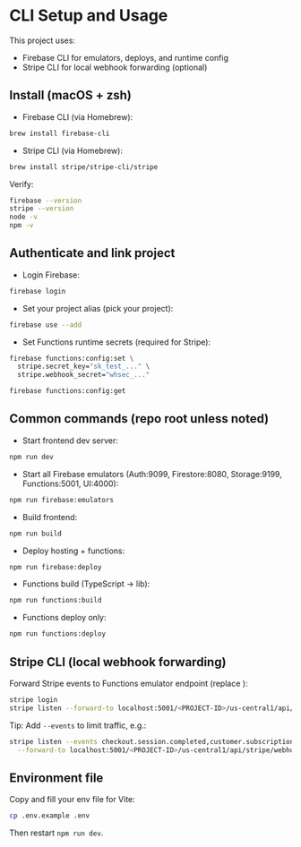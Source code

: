 # CLI Setup and Usage

This project uses:

- Firebase CLI for emulators, deploys, and runtime config
- Stripe CLI for local webhook forwarding (optional)

## Install (macOS + zsh)

- Firebase CLI (via Homebrew):

```sh
brew install firebase-cli
```

- Stripe CLI (via Homebrew):

```sh
brew install stripe/stripe-cli/stripe
```

Verify:

```sh
firebase --version
stripe --version
node -v
npm -v
```

## Authenticate and link project

- Login Firebase:

```sh
firebase login
```

- Set your project alias (pick your project):

```sh
firebase use --add
```

- Set Functions runtime secrets (required for Stripe):

```sh
firebase functions:config:set \
  stripe.secret_key="sk_test_..." \
  stripe.webhook_secret="whsec_..."

firebase functions:config:get
```

## Common commands (repo root unless noted)

- Start frontend dev server:

```sh
npm run dev
```

- Start all Firebase emulators (Auth:9099, Firestore:8080, Storage:9199, Functions:5001, UI:4000):

```sh
npm run firebase:emulators
```

- Build frontend:

```sh
npm run build
```

- Deploy hosting + functions:

```sh
npm run firebase:deploy
```

- Functions build (TypeScript -> lib):

```sh
npm run functions:build
```

- Functions deploy only:

```sh
npm run functions:deploy
```

## Stripe CLI (local webhook forwarding)

Forward Stripe events to Functions emulator endpoint (replace <PROJECT-ID>):

```sh
stripe login
stripe listen --forward-to localhost:5001/<PROJECT-ID>/us-central1/api/stripe/webhook
```

Tip: Add `--events` to limit traffic, e.g.:

```sh
stripe listen --events checkout.session.completed,customer.subscription.updated \
  --forward-to localhost:5001/<PROJECT-ID>/us-central1/api/stripe/webhook
```

## Environment file

Copy and fill your env file for Vite:

```sh
cp .env.example .env
```

Then restart `npm run dev`.
